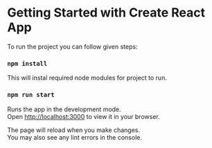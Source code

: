 # Getting Started with Create React App

To run the project you can follow given steps:

### `npm install`

This will instal required node modules for project to run.

### `npm run start`

Runs the app in the development mode.\
Open [http://localhost:3000](http://localhost:3000) to view it in your browser.

The page will reload when you make changes.\
You may also see any lint errors in the console.

